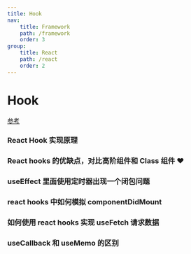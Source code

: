 ```yaml
---
title: Hook
nav:
    title: Framework
    path: /framework
    order: 3
group:
    title: React
    path: /react
    order: 2
---
```


# Hook

[参考](https://zhuanlan.zhihu.com/p/50597236)

### React Hook 实现原理

### React hooks 的优缺点，对比高阶组件和 Class 组件 ❤️

### useEffect 里面使用定时器出现一个闭包问题

### react hooks 中如何模拟 componentDidMount

### 如何使用 react hooks 实现 useFetch 请求数据

### useCallback 和 useMemo 的区别
